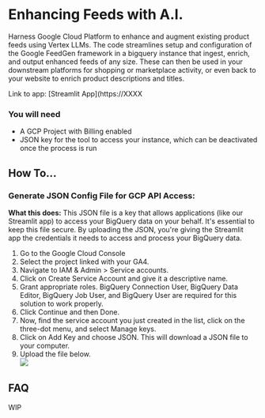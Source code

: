 # Enhancing Feeds with A.I.

Harness Google Cloud Platform to enhance and augment existing product feeds using Vertex LLMs. The code streamlines setup and configuration of the Google FeedGen framework in a bigquery instance that ingest, enrich, and output enhanced feeds of any size. These can then be used in your downstream platforms for shopping or marketplace activity, or even back to your website to enrich product descriptions and titles. 

Link to app: [Streamlit App](https://XXXX

### You will need
- A GCP Project with Billing enabled 
- JSON key for the tool to access your instance, which can be deactivated once the process is run

## How To...

### Generate JSON Config File for GCP API Access:
**What this does:** This JSON file is a key that allows applications (like our Streamlit app) to access your BigQuery data on your behalf. It's essential to keep this file secure. By uploading the JSON, you're giving the Streamlit app the credentials it needs to access and process your BigQuery data.
1. Go to the Google Cloud Console
2. Select the project linked with your GA4.
3. Navigate to IAM & Admin > Service accounts.
4. Click on Create Service Account and give it a descriptive name.
5. Grant appropriate roles. BigQuery Connection User, BigQuery Data Editor, BigQuery Job User, and BigQuery User are required for this solution to work properly.
6. Click Continue and then Done.
7. Now, find the service account you just created in the list, click on the three-dot menu, and select Manage keys.
8. Click on Add Key and choose JSON. This will download a JSON file to your computer.
9. Upload the file below.  
![](https://github.com/team-circle-tech/GA4toBQ/blob/main/gifs/Config_JSON.gif)

## FAQ

WIP
